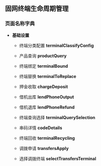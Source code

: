 ## 固网终端生命周期管理

### 页面名称字典

* **基础设置**
    * 终端分类配置 **terminalClassifyConfig**
    * 产品查询 **productQuery**
    * 终端绑定 **terminalBound**
    * 终端替换 **terminalToReplace**
    * 押金收取 **chargeDeposit**

    * 借机出库 **lendPhoneOutput**
    * 借机退库 **lendPhoneRefund**
    * 终端查询选择 **terminalQuerySelection**
    * 串码详情 **codeDetails**
    * 终端回收 **terminalRecycling**
    * 调拨申请 **transfersApply**
    * 选择调拨终端 **selectTransfersTerminal**
